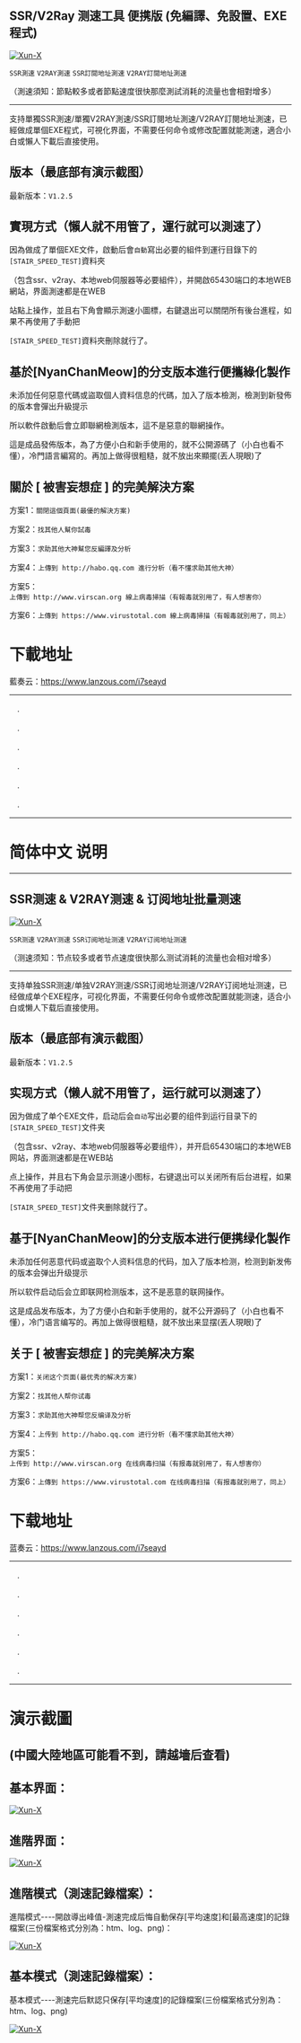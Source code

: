 ## SSR/V2Ray 测速工具 便携版 (免編譯、免設置、EXE程式)
[![Xun-X](https://raw.githubusercontent.com/Xun-X/Stair-Speedtest-Portable/master/Badge.png)](https://github.com/Xun-X/Stair-Speedtest-Portable)

`SSR測速` `V2RAY測速` `SSR訂閱地址測速` `V2RAY訂閱地址測速`

（測速須知：節點較多或者節點速度很快那麼測試消耗的流量也會相對增多）

------------


支持單獨SSR測速/單獨V2RAY測速/SSR訂閱地址測速/V2RAY訂閱地址測速，已經做成單個EXE程式，可視化界面，不需要任何命令或修改配置就能測速，適合小白或懶人下載后直接使用。


## 版本（最底部有演示截图）
最新版本：`V1.2.5`

## 實現方式（懶人就不用管了，運行就可以測速了）

因為做成了單個EXE文件，啟動后會`自動`寫出必要的組件到運行目錄下的`[STAIR_SPEED_TEST]`資料夾

（包含ssr、v2ray、本地web伺服器等必要組件），并開啟65430端口的本地WEB網站，界面測速都是在WEB

站點上操作，並且右下角會顯示測速小圖標，右鍵退出可以關閉所有後台進程，如果不再使用了手動把

`[STAIR_SPEED_TEST]`資料夾刪除就行了。


## 基於[NyanChanMeow]的分支版本進行便攜綠化製作

未添加任何惡意代碼或盜取個人資料信息的代碼，加入了版本檢測，檢測到新發佈的版本會彈出升級提示

所以軟件啟動后會立即聯網檢測版本，這不是惡意的聯網操作。

這是成品發佈版本，為了方便小白和新手使用的，就不公開源碼了（小白也看不懂），冷門語言編寫的。再加上做得很粗糙，就不放出來顯擺(丟人現眼)了


## 關於 [ 被害妄想症 ] 的完美解決方案

方案1：`關閉這個頁面(最優的解決方案)`

方案2：`找其他人幫你試毒`

方案3：`求助其他大神幫您反編譯及分析`

方案4：`上傳到 http://habo.qq.com 進行分析（看不懂求助其他大神）`

方案5：`上傳到 http://www.virscan.org 線上病毒掃描（有報毒就別用了，有人想害你）`

方案6：`上傳到 https://www.virustotal.com 線上病毒掃描（有報毒就別用了，同上）`

# 下載地址
藍奏云：https://www.lanzous.com/i7seayd

------------
　.
 
　.
 
　.
 
　.
 
　.
 
　.
 

------------
# 简体中文 说明

------------



## SSR测速 & V2RAY测速 & 订阅地址批量测速
[![Xun-X](https://i.ibb.co/n0jsdf3/Badge.png)](https://github.com/Xun-X/Stair-Speedtest-Portable)

`SSR测速` `V2RAY测速` `SSR订阅地址测速` `V2RAY订阅地址测速`

（测速须知：节点较多或者节点速度很快那么测试消耗的流量也会相对增多）

------------


支持单独SSR测速/单独V2RAY测速/SSR订阅地址测速/V2RAY订阅地址测速，已经做成单个EXE程序，可视化界面，不需要任何命令或修改配置就能测速，适合小白或懒人下载后直接使用。


## 版本（最底部有演示截图）
最新版本：`V1.2.5`

## 实现方式（懒人就不用管了，运行就可以测速了）

因为做成了单个EXE文件，启动后会`自动`写出必要的组件到运行目录下的`[STAIR_SPEED_TEST]`文件夹

（包含ssr、v2ray、本地web伺服器等必要组件），并开启65430端口的本地WEB网站，界面测速都是在WEB站

点上操作，并且右下角会显示测速小图标，右键退出可以关闭所有后台进程，如果不再使用了手动把

`[STAIR_SPEED_TEST]`文件夹删除就行了。


## 基于[NyanChanMeow]的分支版本进行便携绿化製作

未添加任何恶意代码或盗取个人资料信息的代码，加入了版本检测，检测到新发佈的版本会弹出升级提示

所以软件启动后会立即联网检测版本，这不是恶意的联网操作。

这是成品发布版本，为了方便小白和新手使用的，就不公开源码了（小白也看不懂），冷门语言编写的。再加上做得很粗糙，就不放出来显摆(丟人現眼)了


## 关于 [ 被害妄想症 ] 的完美解决方案

方案1：`关闭这个页面(最优秀的解决方案)`

方案2：`找其他人帮你试毒`

方案3：`求助其他大神帮您反编译及分析`

方案4：`上传到 http://habo.qq.com 进行分析（看不懂求助其他大神）`

方案5：`上传到 http://www.virscan.org 在线病毒扫描（有报毒就别用了，有人想害你）`

方案6：`上傳到 https://www.virustotal.com 在线病毒扫描（有报毒就別用了，同上）`

# 下载地址
蓝奏云：https://www.lanzous.com/i7seayd


[ ](https://github.com/Xun-X/Stair-Speedtest-Portable/blob/master/Badge.png?raw=true " ")

------------
　.
 
　.
 
　.
 
　.
 
　.
 
　.
 

------------
# 演示截圖

(中國大陸地區可能看不到，請越墻后查看)
------------


## 基本界面：
[![Xun-X](https://github.com/Xun-X/Stair-Speedtest-Portable/blob/master/Screenshot_GUI_default.jpg)](https://github.com/Xun-X/Stair-Speedtest-Portable)


## 進階界面：
[![Xun-X](https://github.com/Xun-X/Stair-Speedtest-Portable/blob/master/Screenshot_GUI_advanced.jpg)](https://github.com/Xun-X/Stair-Speedtest-Portable)


## 進階模式（測速記錄檔案）：
進階模式----開啟導出峰值-測速完成后悔自動保存[平均速度]和[最高速度]的記錄檔案(三份檔案格式分別為：htm、log、png)：


[![Xun-X](https://github.com/Xun-X/Stair-Speedtest-Portable/blob/master/Screenshot_advanced.jpg)](https://github.com/Xun-X/Stair-Speedtest-Portable)


## 基本模式（測速記錄檔案）：
基本模式----測速完后默認只保存[平均速度]的記錄檔案(三份檔案格式分別為：htm、log、png)


[![Xun-X](https://github.com/Xun-X/Stair-Speedtest-Portable/blob/master/Screenshot_default.jpg)](https://github.com/Xun-X/Stair-Speedtest-Portable)
